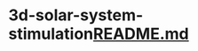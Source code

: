 # 3d-solar-system-stimulation[README.md](https://github.com/user-attachments/files/20712541/README.md)
